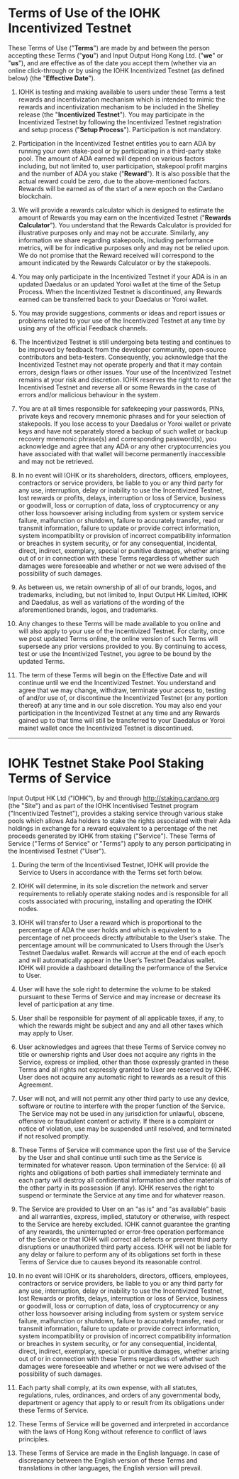 # Terms of Use of the IOHK Incentivized Testnet

These Terms of Use (&quot;**Terms**&quot;) are made by and between the person accepting these Terms (&quot;**you**&quot;) and Input Output Hong Kong Ltd. (&quot;**we**&quot; or &quot;**us**&quot;), and are effective as of the date you accept them (whether via an online click-through or by using the IOHK Incentivized Testnet (as defined below) (the &quot;**Effective Date**&quot;).

1. IOHK is testing and making available to users under these Terms a test rewards and incentivization mechanism which is intended to mimic the rewards and incentivization mechanism to be included in the Shelley release (the &quot;**Incentivized Testnet**&quot;). You may participate in the Incentivized Testnet by following the Incentivized Testnet registration and setup process (&quot;**Setup Process**&quot;). Participation is not mandatory.

2. Participation in the Incentivized Testnet entitles you to earn ADA by running your own stake-pool or by participating in a third-party stake pool. The amount of ADA earned will depend on various factors including, but not limited to, user participation, stakepool profit margins and the number of ADA you stake (&quot;**Reward**&quot;). It is also possible that the actual reward could be zero, due to the above-mentioned factors. Rewards will be earned as of the start of a new epoch on the Cardano blockchain.

3. We will provide a rewards calculator which is designed to estimate the amount of Rewards you may earn on the Incentivized Testnet (&quot;**Rewards Calculator**&quot;). You understand that the Rewards Calculator is provided for illustrative purposes only and may not be accurate. Similarly, any information we share regarding stakepools, including performance metrics, will be for indicative purposes only and may not be relied upon. We do not promise that the Reward received will correspond to the amount indicated by the Rewards Calculator or by the stakepools.

4. You may only participate in the Incentivized Testnet if your ADA is in an updated Daedalus or an updated Yoroi wallet at the time of the Setup Process. When the Incentivized Testnet is discontinued, any Rewards earned can be transferred back to your Daedalus or Yoroi wallet.

5. You may provide suggestions, comments or ideas and report issues or problems related to your use of the Incentivized Testnet at any time by using any of the official Feedback channels.

6. The Incentivized Testnet is still undergoing beta testing and continues to be improved by feedback from the developer community, open-source contributors and beta-testers. Consequently, you acknowledge that the Incentivized Testnet may not operate properly and that it may contain errors, design flaws or other issues. Your use of the Incentivized Testnet remains at your risk and discretion. IOHK reserves the right to restart the Incentivised Testnet and reverse all or some Rewards in the case of errors and/or malicious behaviour in the system.

7. You are at all times responsible for safekeeping your passwords, PINs, private keys and recovery mnemonic phrases and for your selection of stakepools. If you lose access to your Daedalus or Yoroi wallet or private keys and have not separately stored a backup of such wallet or backup recovery mnemonic phrase(s) and corresponding password(s), you acknowledge and agree that any ADA or any other cryptocurrencies you have associated with that wallet will become permanently inaccessible and may not be retrieved.

8. In no event will IOHK or its shareholders, directors, officers, employees, contractors or service providers, be liable to you or any third party for any use, interruption, delay or inability to use the Incentivized Testnet, lost rewards or profits, delays, interruption or loss of Service, business or goodwill, loss or corruption of data, loss of cryptocurrency or any other loss howsoever arising including from system or system service failure, malfunction or shutdown, failure to accurately transfer, read or transmit information, failure to update or provide correct information, system incompatibility or provision of incorrect compatibility information or breaches in system security, or for any consequential, incidental, direct, indirect, exemplary, special or punitive damages, whether arising out of or in connection with these Terms regardless of whether such damages were foreseeable and whether or not we were advised of the possibility of such damages.

9. As between us, we retain ownership of all of our brands, logos, and trademarks, including, but not limited to, Input Output HK Limited, IOHK and Daedalus, as well as variations of the wording of the aforementioned brands, logos, and trademarks.

10. Any changes to these Terms will be made available to you online and will also apply to your use of the Incentivized Testnet. For clarity, once we post updated Terms online, the online version of such Terms will supersede any prior versions provided to you. By continuing to access, test or use the Incentivized Testnet, you agree to be bound by the updated Terms.

11. The term of these Terms will begin on the Effective Date and will continue until we end the Incentivized Testnet. You understand and agree that we may change, withdraw, terminate your access to, testing of and/or use of, or discontinue the Incentivized Testnet (or any portion thereof) at any time and in our sole discretion. You may also end your participation in the Incentivized Testnet at any time and any Rewards gained up to that time will still be transferred to your Daedalus or Yoroi mainet wallet once the Incentivized Testnet is discontinued.

---

# IOHK Testnet Stake Pool Staking Terms of Service

Input Output HK Ltd (&quot;IOHK&quot;), by and through <u>http://staking.cardano.org</u> (the &quot;Site&quot;) and as part of the IOHK Incentivised Testnet program (&quot;Incentivized Testnet&quot;), provides a staking service through various stake pools which allows Ada holders to stake the rights associated with their Ada holdings in exchange for a reward equivalent to a percentage of the net proceeds generated by IOHK from staking (&quot;Service&quot;). These Terms of Service (&quot;Terms of Service&quot; or &quot;Terms&quot;) apply to any person participating in the Incentivised Testnet (&quot;User&quot;).

1. During the term of the Incentivised Testnet, IOHK will provide the Service to Users in accordance with the Terms set forth below.

2. IOHK will determine, in its sole discretion the network and server requirements to reliably operate staking nodes and is responsible for all costs associated with procuring, installing and operating the IOHK nodes.

3. IOHK will transfer to User a reward which is proportional to the percentage of ADA the user holds and which is equivalent to a percentage of net proceeds directly attributable to the User’s stake. The percentage amount will be communicated to Users through the User’s Testnet Daedalus wallet. Rewards will accrue at the end of each epoch and will automatically appear in the User’s Testnet Deadalus wallet. IOHK will provide a dashboard detailing the performance of the Service to User.

4. User will have the sole right to determine the volume to be staked pursuant to these Terms of Service and may increase or decrease its level of participation at any time.

5. User shall be responsible for payment of all applicable taxes, if any, to which the rewards might be subject and any and all other taxes which may apply to User.

6. User acknowledges and agrees that these Terms of Service convey no title or ownership rights and User does not acquire any rights in the Service, express or implied, other than those expressly granted in these Terms and all rights not expressly granted to User are reserved by IOHK. User does not acquire any automatic right to rewards as a result of this Agreement.

7. User will not, and will not permit any other third party to use any device, software or routine to interfere with the proper function of the Service. The Service may not be used in any jurisdiction for unlawful, obscene, offensive or fraudulent content or activity. If there is a complaint or notice of violation, use may be suspended until resolved, and terminated if not resolved promptly.

8. These Terms of Service will commence upon the first use of the Service by the User and shall continue until such time as the Service is terminated for whatever reason. Upon termination of the Service: (i) all rights and obligations of both parties shall immediately terminate and each party will destroy all confidential information and other materials of the other party in its possession (if any).  IOHK reserves the right to suspend or terminate the Service at any time and for whatever reason.

9. The Service are provided to User on an &quot;as is&quot; and &quot;as available&quot; basis and all warranties, express, implied, statutory or otherwise, with respect to the Service are hereby excluded. IOHK cannot guarantee the granting of any rewards, the uninterrupted or error-free operation performance of the Service or that IOHK will correct all defects or prevent third party disruptions or unauthorized third party access. IOHK will not be liable for any delay or failure to perform any of its obligations set forth in these Terms of Service due to causes beyond its reasonable control.

10. In no event will IOHK or its shareholders, directors, officers, employees, contractors or service providers, be liable to you or any third party for any use, interruption, delay or inability to use the Incentivized Testnet, lost Rewards or profits, delays, interruption or loss of Service, business or goodwill, loss or corruption of data, loss of cryptocurrency or any other loss howsoever arising including from system or system service failure, malfunction or shutdown, failure to accurately transfer, read or transmit information, failure to update or provide correct information, system incompatibility or provision of incorrect compatibility information or breaches in system security, or for any consequential, incidental, direct, indirect, exemplary, special or punitive damages, whether arising out of or in connection with these Terms regardless of whether such damages were foreseeable and whether or not we were advised of the possibility of such damages.

11. Each party shall comply, at its own expense, with all statutes, regulations, rules, ordinances, and orders of any governmental body, department or agency that apply to or result from its obligations under these Terms of Service.

12. These Terms of Service will be governed and interpreted in accordance with the laws of Hong Kong without reference to conflict of laws principles.

13. These Terms of Service are made in the English language. In case of discrepancy between the English version of these Terms and translations in other languages, the English version will prevail.
